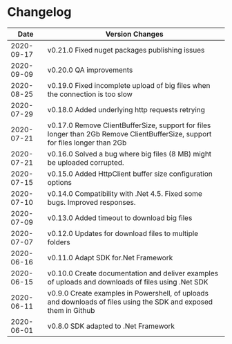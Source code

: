 # Changelog 
Date | Version Changes 
--- | --- 
2020-09-17| v0.21.0         Fixed nuget packages publishing issues
2020-09-09| v0.20.0         QA improvements
2020-08-25| v0.19.0         Fixed incomplete upload of big files when the connection is too slow
2020-07-29| v0.18.0         Added underlying http requests retrying
2020-07-21| v0.17.0         Remove ClientBufferSize, support for files longer than 2Gb  Remove ClientBufferSize, support for files longer than 2Gb
2020-07-21| v0.16.0         Solved a bug where big files (8 MB) might be uploaded corrupted.
2020-07-15| v0.15.0         Added HttpClient buffer size configuration options
2020-07-10| v0.14.0         Compatibility with .Net 4.5. Fixed some bugs. Improved responses.
2020-07-09| v0.13.0         Added timeout to download big files
2020-07-07| v0.12.0         Updates for download files to multiple folders
2020-06-16| v0.11.0         Adapt SDK for.Net Framework
2020-06-15| v0.10.0         Create documentation and deliver examples of uploads and downloads of files using .Net SDK
2020-06-11| v0.9.0          Create examples in Powershell, of uploads and downloads of files using the SDK and exposed them in Github
2020-06-01| v0.8.0          SDK adapted to .Net Framework

